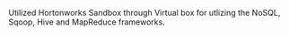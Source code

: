Utilized Hortonworks Sandbox through Virtual box for utlizing the NoSQL, Sqoop, Hive and MapReduce frameworks.
